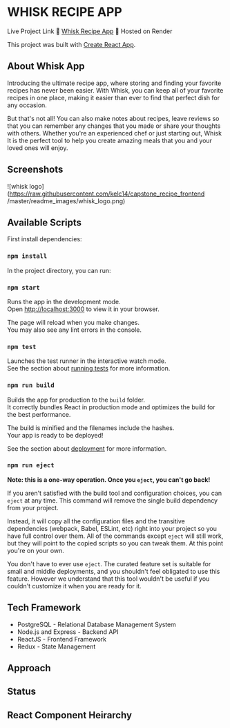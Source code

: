 # WHISK RECIPE APP

Live Project Link 🔗 [Whisk Recipe App](https://whisk-frontend-kelc14.onrender.com) 🔗 Hosted on Render

This project was built with [Create React App](https://github.com/facebook/create-react-app).


## About Whisk App

Introducing the ultimate recipe app, where storing and finding your favorite recipes has never been easier.  With Whisk, you can keep all of your favorite recipes in one place, making it easier than ever to find that perfect dish for any occasion.

But that's not all! You can also make notes about recipes, leave reviews so that you can remember any changes that you made or share your thoughts with others. Whether you're an experienced chef or just starting out, Whisk It is the perfect tool to help you create amazing meals that you and your loved ones will enjoy.

## Screenshots
![whisk logo](https://raw.githubusercontent.com/kelc14/capstone_recipe_frontend
/master/readme_images/whisk_logo.png)

## Available Scripts

First install dependencies:
### `npm install`

In the project directory, you can run:

### `npm start`

Runs the app in the development mode.\
Open [http://localhost:3000](http://localhost:3000) to view it in your browser.

The page will reload when you make changes.\
You may also see any lint errors in the console.

### `npm test`

Launches the test runner in the interactive watch mode.\
See the section about [running tests](https://facebook.github.io/create-react-app/docs/running-tests) for more information.

### `npm run build`

Builds the app for production to the `build` folder.\
It correctly bundles React in production mode and optimizes the build for the best performance.

The build is minified and the filenames include the hashes.\
Your app is ready to be deployed!

See the section about [deployment](https://facebook.github.io/create-react-app/docs/deployment) for more information.

### `npm run eject`

**Note: this is a one-way operation. Once you `eject`, you can't go back!**

If you aren't satisfied with the build tool and configuration choices, you can `eject` at any time. This command will remove the single build dependency from your project.

Instead, it will copy all the configuration files and the transitive dependencies (webpack, Babel, ESLint, etc) right into your project so you have full control over them. All of the commands except `eject` will still work, but they will point to the copied scripts so you can tweak them. At this point you're on your own.

You don't have to ever use `eject`. The curated feature set is suitable for small and middle deployments, and you shouldn't feel obligated to use this feature. However we understand that this tool wouldn't be useful if you couldn't customize it when you are ready for it.


## Tech Framework
* PostgreSQL - Relational Database Management System
* Node.js and Express - Backend API
* ReactJS - Frontend Framework
* Redux - State Management

## Approach
## Status
## React Component Heirarchy

